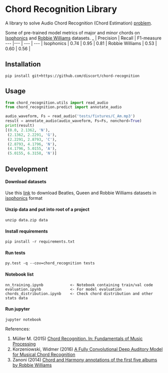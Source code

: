 # Chord Recognition Library

A library to solve Audio Chord Recognition (Chord Estimation) [problem](https://www.music-ir.org/mirex/wiki/2020:Audio_Chord_Estimation).

Some of pre-trained model metrics of major and minor chords on [Isophonics](http://isophonics.net/datasets) and [Robbie Williams](https://www.researchgate.net/publication/260399240_Chord_and_Harmony_annotations_of_the_first_five_albums_by_Robbie_Williams) datasets.
_ | Precision | Recall | F1-measure
--- |--- | --- | --- |
Isophonics | 0.74 | 0.95 | 0.81 |
Robbie Williams | 0.53 | 0.60 | 0.56 |

## Installation

    pip install git+https://github.com/discort/chord-recognition

## Usage

```python
from chord_recognition.utils import read_audio
from chord_recognition.predict import annotate_audio

audio_waveform, Fs = read_audio('tests/fixtures/C_Am.mp3')
result = annotate_audio(audio_waveform, Fs=Fs, nonchord=True)
print(result)
[(0.0, 2.1362, 'N'),
 (2.1362, 2.2291, 'G'),
 (2.2291, 2.8793, 'C'),
 (2.8793, 4.1796, 'N'),
 (4.1796, 5.0155, 'A'),
 (5.0155, 6.3158, 'N')]
```

## Development

#### Download datasets

Use this [link](https://drive.google.com/file/d/1t6MU6ZI-27e25mKYcFbM5H5oUQrst7nD/view?usp=sharing) to download Beatles, Queen and Robbie Williams datasets in [isophonics](http://www.isophonics.net/datasets) format

#### Unzip data and put into root of a project
    
    unzip data.zip data

#### Install requirements

    pip install -r requirements.txt

#### Run tests
    
    py.test -q --cov=chord_recognition tests

#### Notebook list

```
nn_training.ipynb            <- Notebook containing train/val code
evaluation.ipynb             <- For model evaluation
chords_distribution.ipynb    <- Check chord distribution and other stats data
```

#### Run jupyter

    jupyter notebook

References:
1. Müller M. (2015) [Chord Recognition. In: Fundamentals of Music Processing](https://doi.org/10.1007/978-3-319-21945-5_5)
2. Korzeniowski, Widmer (2016) [A Fully Convolutional Deep Auditory Model for Musical Chord Recognition](https://arxiv.org/abs/1612.05082)
3. Zanoni (2014) [Chord and Harmony annotations of the first five albums by Robbie Williams](https://www.researchgate.net/publication/260399240_Chord_and_Harmony_annotations_of_the_first_five_albums_by_Robbie_Williams)
